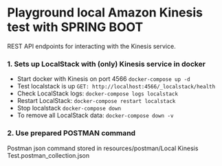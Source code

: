 # Playground local Amazon Kinesis test with SPRING BOOT
REST API endpoints for interacting with the Kinesis service.

### 1. Sets up LocalStack with (only) Kinesis service in docker
* Start docker with Kinesis on port 4566
```docker-compose up -d```
* Test localstack is up
```GET: http://localhost:4566/_localstack/health```
* Check LocalStack logs:
```docker-compose logs localstack```
* Restart LocalStack: 
```docker-compose restart localstack```
* Stop localstack
```docker-compose down```
* To remove all LocalStack data:
```docker-compose down -v```

### 2. Use prepared POSTMAN command 
Postman json command stored in resources/postman/Local Kinesis Test.postman_collection.json



